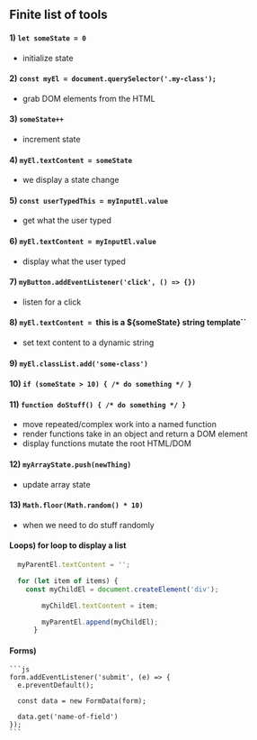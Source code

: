 ## Finite list of tools

#### 1) `let someState = 0`
  - initialize state
#### 2) `const myEl = document.querySelector('.my-class');`
  - grab DOM elements from the HTML
#### 3) `someState++`
  - increment state
#### 4) `myEl.textContent = someState`
  - we display a state change
#### 5) `const userTypedThis = myInputEl.value`
  - get what the user typed
#### 6) `myEl.textContent = myInputEl.value`
  - display what the user typed
#### 7) `myButton.addEventListener('click', () => {})`
  - listen for a click
#### 8) `myEl.textContent = `this is a ${someState} string template``
  - set text content to a dynamic string
#### 9) `myEl.classList.add('some-class')`
#### 10) `if (someState > 10) { /* do something */ }`
#### 11) `function doStuff() { /* do something */ }`
  - move repeated/complex work into a named function
  - render functions take in an object and return a DOM element
  - display functions mutate the root HTML/DOM
#### 12) `myArrayState.push(newThing)`
  - update array state
#### 13) `Math.floor(Math.random() * 10)`
  - when we need to do stuff randomly

#### Loops) for loop to display a list 
```js
  myParentEl.textContent = '';

  for (let item of items) {
    const myChildEl = document.createElement('div');

        myChildEl.textContent = item;

        myParentEl.append(myChildEl);
      }
```

#### Forms)
    ```js
    form.addEventListener('submit', (e) => {
      e.preventDefault();

      const data = new FormData(form);

      data.get('name-of-field')
    });
    ```
